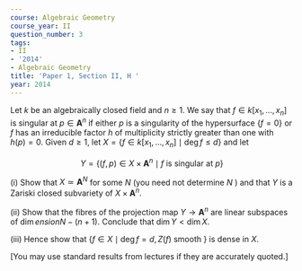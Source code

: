 ```yaml
---
course: Algebraic Geometry
course_year: II
question_number: 3
tags:
- II
- '2014'
- Algebraic Geometry
title: 'Paper 1, Section II, H '
year: 2014
---
```




Let $k$ be an algebraically closed field and $n \geqslant 1$. We say that $f \in k\left[x_{1}, \ldots, x_{n}\right]$ is singular at $p \in \mathbf{A}^{n}$ if either $p$ is a singularity of the hypersurface $\{f=0\}$ or $f$ has an irreducible factor $h$ of multiplicity strictly greater than one with $h(p)=0$. Given $d \geqslant 1$, let $X=\left\{f \in k\left[x_{1}, \ldots, x_{n}\right] \mid \operatorname{deg} f \leqslant d\right\}$ and let

$$Y=\left\{(f, p) \in X \times \mathbf{A}^{n} \mid f \text { is singular at } p\right\}$$

(i) Show that $X \simeq \mathbf{A}^{N}$ for some $N$ (you need not determine $N$ ) and that $Y$ is a Zariski closed subvariety of $X \times \mathbf{A}^{n}$.

(ii) Show that the fibres of the projection map $Y \rightarrow \mathbf{A}^{n}$ are linear subspaces of $\operatorname{dim} e n s i o n N-(n+1)$. Conclude that $\operatorname{dim} Y<\operatorname{dim} X$.

(iii) Hence show that $\{f \in X \mid \operatorname{deg} f=d, Z(f)$ smooth $\}$ is dense in $X$.

[You may use standard results from lectures if they are accurately quoted.]
